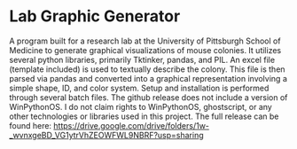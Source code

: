 # Lab Graphic Generator
A program built for a research lab at the University of Pittsburgh School of Medicine to generate graphical visualizations of mouse colonies. It utilizes several python libraries, primarily Tktinker, pandas, and PIL. An excel file (template included) is used to textually describe the colony. This file is then parsed via pandas and converted into a graphical representation involving a simple shape, ID, and color system. Setup and installation is performed through several batch files. The github release does not include a version of WinPythonOS. I do not claim rights to WinPythonOS, ghostscript, or any other technologies or libraries used in this project. The full release can be found here:
https://drive.google.com/drive/folders/1w-_wvnxgeBD_VG1ytrVhZEOWFWL9NBRF?usp=sharing
